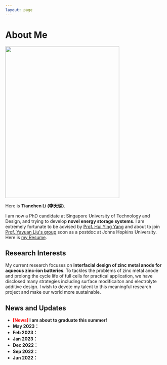 ```yaml
---
layout: page
---
```


# About Me

<img src="https://tianchenli.com/dog.jpg" class="floatpic" width="360" height="480">

Here is **Tianchen Li (李天琛)**.

I am now a PhD candidate at Singapore University of Technology and Design, and trying to develop **novel energy storage systems**. I am extremely fortunate to be advised by [Prof. Hui Ying Yang](https://people.sutd.edu.sg/~yanghuiying) and about to join [Prof. Yayuan Liu's group](https://www.yayuanliu.com) soon as a postdoc at Johns Hopkins University. Here is [my Resume](https://tianchenli.com/file/CV-TCLi.pdf).

## Research Interests

My current research focuses on **interfacial design of zinc metal anode for aqueous zinc-ion batteries**. To tackles the problems of zinc metal anode and prolong the cycle life of full cells for practical application, we have disclosed many strategies including surface modificaiton and electrolyte additive design. I wish to devote my talent to this meaningful research project and make our world more sustainable.

## News and Updates

- **<font color='red'>[News]</font> I am about to graduate this summer!**
- **May 2023：**
- **Feb 2023：**
- **Jan 2023：**
- **Dec 2022：**
- **Sep 2022：**
- **Jun 2022：**
